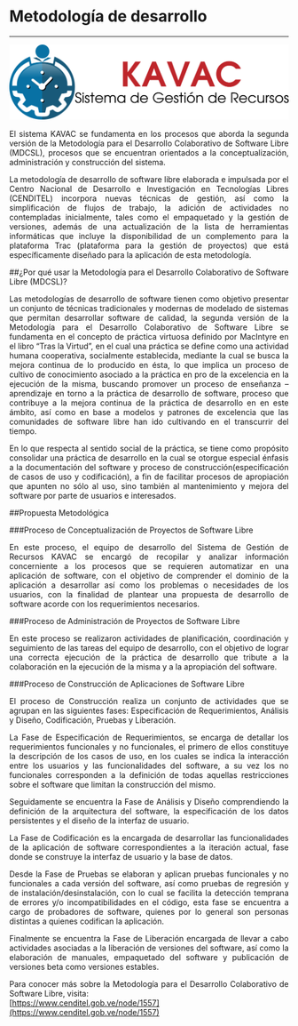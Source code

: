 # Metodología de desarrollo
***************************
<div style="text-align: justify;" >

![Screenshot](../img/logokavac.png#imagen)


El sistema KAVAC se fundamenta en los procesos que aborda la segunda versión de la Metodología para el Desarrollo Colaborativo de Software Libre (MDCSL), procesos que se encuentran orientados a la conceptualización, administración y construcción del sistema. 

La metodología de desarrollo de software libre elaborada e impulsada por el Centro Nacional de Desarrollo e Investigación en Tecnologías Libres (CENDITEL) incorpora nuevas técnicas de gestión, así como la simplificación de flujos de trabajo, la adición de actividades no contempladas inicialmente, tales como el empaquetado y la gestión de versiones, además de una actualización de la lista de herramientas informáticas que incluye la disponibilidad de un complemento para la plataforma Trac (plataforma para la gestión de proyectos) que está específicamente diseñado para la aplicación de esta metodología.

##¿Por qué usar la Metodología para el Desarrollo Colaborativo de Software Libre (MDCSL)?

Las metodologías de desarrollo de software tienen como objetivo presentar un conjunto de técnicas tradicionales y modernas de modelado de sistemas que permitan desarrollar software de calidad, la segunda versión de la Metodología para el Desarrollo Colaborativo de Software Libre se fundamenta en el concepto de práctica virtuosa definido por MacIntyre en el libro “Tras la Virtud”, en el cual una práctica se define como una actividad humana cooperativa, socialmente establecida, mediante la cual se busca la mejora continua de lo producido en ésta, lo que implica un proceso de cultivo de conocimiento asociado a la práctica en pro de la excelencia en la ejecución de la misma, buscando promover un proceso de enseñanza – aprendizaje en torno a la práctica de desarrollo de software, proceso que contribuye a la mejora continua de la práctica de desarrollo en en este ámbito, así como en base a modelos y patrones de excelencia que las comunidades de software libre han ido cultivando en el transcurrir del tiempo. 

En lo que respecta al sentido social de la práctica, se tiene como propósito consolidar una práctica de desarrollo en la cual se otorgue especial énfasis a la documentación del software y proceso de construcción(especificación de casos de uso y codificación), a fin de facilitar procesos de apropiación que apunten no sólo al uso, sino también al mantenimiento y mejora del software por parte de usuarios e interesados.

##Propuesta Metodológica 

###Proceso de Conceptualización de Proyectos de Software Libre

En este proceso, el equipo de desarrollo del Sistema de Gestión de Recursos KAVAC se encargó de recopilar y analizar información concerniente a los procesos que se requieren automatizar en una aplicación de software, con el objetivo de comprender el dominio de la aplicación a desarrollar así como los problemas o necesidades de los usuarios, con la finalidad de plantear una propuesta de desarrollo de software acorde con los requerimientos necesarios. 

###Proceso de Administración de Proyectos de Software Libre

En este proceso se realizaron actividades de planificación, coordinación y seguimiento de las tareas del equipo de desarrollo, con el objetivo de lograr una correcta ejecución de la práctica de desarrollo que tribute a la colaboración en la ejecución de la misma y a la apropiación del software. 

###Proceso de Construcción de Aplicaciones de Software Libre

El proceso de Construcción realiza un conjunto de actividades que se agrupan en las siguientes fases: Especificación de Requerimientos, Análisis y Diseño, Codificación, Pruebas y Liberación.

La Fase de Especificación de Requerimientos, se encarga de detallar los requerimientos funcionales y no funcionales, el primero de ellos constituye la descripción de los casos de uso, en los cuales se indica la interacción entre los usuarios y las funcionalidades del software, a su vez los no funcionales corresponden a la definición de todas aquellas restricciones sobre el software que limitan la construcción del mismo.

Seguidamente se encuentra la Fase de Análisis y Diseño comprendiendo la definición de la arquitectura del software, la especificación de los datos persistentes y el diseño de la interfaz de usuario.

La Fase de Codificación es la encargada de desarrollar las funcionalidades de la aplicación de software correspondientes a la iteración actual, fase donde se construye la interfaz de usuario y la base de datos.

Desde la Fase de Pruebas se elaboran y aplican pruebas funcionales y no funcionales a cada versión del software, así como pruebas de regresión y de instalación/desinstalación, con lo cual se facilita la detección temprana de errores y/o incompatibilidades en el código, esta fase se encuentra a cargo de probadores de software, quienes por lo general son personas distintas a quienes codifican la aplicación.

Finalmente se encuentra la Fase de Liberación encargada de llevar a cabo actividades asociadas a la liberación de versiones del software, así como la elaboración de manuales, empaquetado del software y publicación de versiones beta como versiones estables. 

Para conocer más sobre la Metodología para el Desarrollo Colaborativo de Software Libre, visita:  
[https://www.cenditel.gob.ve/node/1557](https://www.cenditel.gob.ve/node/1557)

</div>





